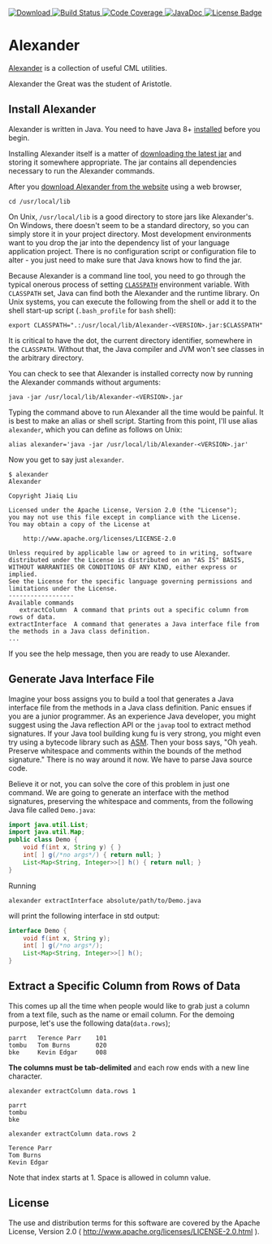 [ ![Download](https://api.bintray.com/packages/jack20191124/Maven/Alexander/images/download.svg) ](https://bintray.com/jack20191124/Maven/Alexander/_latestVersion) [ ![Build Status](https://img.shields.io/badge/build-passing-brightgreen.svg) ](https://jack20191124.bitbucket.io/sites/alexander/surefire-report.html) [ ![Code Coverage](https://img.shields.io/badge/coverage-100%25-brightgreen.svg) ](https://jack20191124.bitbucket.io/sites/alexander/jacoco/index.html) [ ![JavaDoc](https://img.shields.io/badge/JavaDoc-1.0-blueviolet.svg) ](https://jack20191124.bitbucket.io/sites/alexander/apidocs/index.html) [ ![License Badge](https://img.shields.io/badge/License-Apache%202.0-orange.svg) ](https://www.apache.org/licenses/LICENSE-2.0)

Alexander
=========

[Alexander](https://bitbucket.org/jack20191124/alexander) is a collection of useful CML utilities.

Alexander the Great was the student of Aristotle.

## Install Alexander

Alexander is written in Java. You need to have Java 8+
[installed](http://www.java.com/en/download/help/download_options.xml) before you begin.

Installing Alexander itself is a matter of
[downloading the latest jar](https://bintray.com/jack20191124/Maven/Alexander) and storing it somewhere appropriate. The
 jar contains all dependencies necessary to run the Alexander commands.

After you [download Alexander from the website](https://bintray.com/jack20191124/Maven/Alexander) using a web
browser, 

```
cd /usr/local/lib
```

On Unix, `/usr/local/lib` is a good directory to store jars like Alexander's. On Windows, there doesn't seem to be a
standard directory, so you can simply store it in your project directory. Most development environments want to you drop
the jar into the dependency list of your language application project. There is no configuration script or configuration
file to alter - you just need to make sure that Java knows how to find the jar.

Because Alexander is a command line tool, you need to go through the typical onerous process of setting
[`CLASSPATH`](http://docs.oracle.com/javase/tutorial/essential/environment/paths.html) environment variable. With
`CLASSPATH` set, Java can find both the Alexander and the runtime library. On Unix systems, you can execute the
following from the shell or add it to the shell start-up script (`.bash_profile` for `bash` shell):

```
export CLASSPATH=".:/usr/local/lib/Alexander-<VERSION>.jar:$CLASSPATH"
```

It is critical to have the dot, the current directory identifier, somewhere in the `CLASSPATH`. Without that, the Java
compiler and JVM won't see classes in the arbitrary directory.

You can check to see that Alexander is installed correcty now by running the Alexander commands without arguments:

```
java -jar /usr/local/lib/Alexander-<VERSION>.jar
```

Typing the command above to run Alexander all the time would be painful. It is best to make an alias or shell script.
Starting from this point, I'll use alias `alexander`, which you can define as follows on Unix:

```
alias alexander='java -jar /usr/local/lib/Alexander-<VERSION>.jar'
```

Now you get to say just `alexander`.

```
$ alexander 
Alexander

Copyright Jiaiq Liu

Licensed under the Apache License, Version 2.0 (the "License");
you may not use this file except in compliance with the License.
You may obtain a copy of the License at

    http://www.apache.org/licenses/LICENSE-2.0

Unless required by applicable law or agreed to in writing, software
distributed under the License is distributed on an "AS IS" BASIS,
WITHOUT WARRANTIES OR CONDITIONS OF ANY KIND, either express or implied.
See the License for the specific language governing permissions and
limitations under the License.
------------------
Available commands
   extractColumn  A command that prints out a specific column from rows of data.
extractInterface  A command that generates a Java interface file from the methods in a Java class definition.
...
```

If you see the help message, then you are ready to use Alexander.

## Generate Java Interface File

Imagine your boss assigns you to build a tool that generates a Java interface file from the methods in a Java class
definition. Panic ensues if you are a junior programmer. As an experience Java developer, you might suggest using the
Java reflection API or the `javap` tool to extract method signatures. If your Java tool building kung fu is very strong,
you might even try using a bytecode library such as [ASM](http://asm.ow2.org). Then your boss says, "Oh yeah. Preserve
whitespace and comments within the bounds of the method signature." There is no way around it now. We have to parse Java
source code.

Believe it or not, you can solve the core of this problem in just one command. We are going to generate an interface
with the method signatures, preserving the whitespace and comments, from the following Java file called `Demo.java`:

```java
import java.util.List;
import java.util.Map;
public class Demo {
    void f(int x, String y) { }
    int[ ] g(/*no args*/) { return null; }
    List<Map<String, Integer>>[] h() { return null; }
}
```

Running

```
alexander extractInterface absolute/path/to/Demo.java
```

will print the following interface in std output:

```java
interface Demo {
    void f(int x, String y);
    int[ ] g(/*no args*/);
    List<Map<String, Integer>>[] h();
}
```

## Extract a Specific Column from Rows of Data

This comes up all the time when people would like to grab just a column from a text file, such as the name or email
column. For the demoing purpose, let's use the following data(`data.rows`);

```
parrt   Terence Parr    101
tombu   Tom Burns       020
bke     Kevin Edgar     008
```

**The columns must be tab-delimited** and each row ends with a new line character.

```
alexander extractColumn data.rows 1

parrt
tombu
bke
```

```
alexander extractColumn data.rows 2

Terence Parr
Tom Burns
Kevin Edgar
```

Note that index starts at 1. Space is allowed in column value.

## License
The use and distribution terms for this software are covered by the Apache License, Version 2.0 (
 http://www.apache.org/licenses/LICENSE-2.0.html ).
